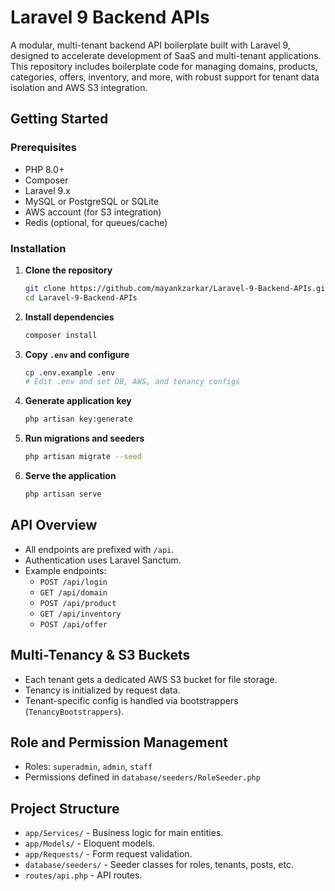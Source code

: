 # Laravel 9 Backend APIs

A modular, multi-tenant backend API boilerplate built with Laravel 9, designed to accelerate development of SaaS and multi-tenant applications. This repository includes boilerplate code for managing domains, products, categories, offers, inventory, and more, with robust support for tenant data isolation and AWS S3 integration.

## Getting Started

### Prerequisites

- PHP 8.0+
- Composer
- Laravel 9.x
- MySQL or PostgreSQL or SQLite
- AWS account (for S3 integration)
- Redis (optional, for queues/cache)

### Installation

1. **Clone the repository**
    ```bash
    git clone https://github.com/mayankzarkar/Laravel-9-Backend-APIs.git
    cd Laravel-9-Backend-APIs
    ```

2. **Install dependencies**
    ```bash
    composer install
    ```

3. **Copy `.env` and configure**
    ```bash
    cp .env.example .env
    # Edit .env and set DB, AWS, and tenancy configs
    ```

4. **Generate application key**
    ```bash
    php artisan key:generate
    ```

5. **Run migrations and seeders**
    ```bash
    php artisan migrate --seed
    ```

6. **Serve the application**
    ```bash
    php artisan serve
    ```

## API Overview

- All endpoints are prefixed with `/api`.
- Authentication uses Laravel Sanctum.
- Example endpoints:
  - `POST /api/login`
  - `GET /api/domain`
  - `POST /api/product`
  - `GET /api/inventory`
  - `POST /api/offer`

## Multi-Tenancy & S3 Buckets

- Each tenant gets a dedicated AWS S3 bucket for file storage.
- Tenancy is initialized by request data.
- Tenant-specific config is handled via bootstrappers (`TenancyBootstrappers`).

## Role and Permission Management

- Roles: `superadmin`, `admin`, `staff`
- Permissions defined in `database/seeders/RoleSeeder.php`

## Project Structure

- `app/Services/` - Business logic for main entities.
- `app/Models/` - Eloquent models.
- `app/Requests/` - Form request validation.
- `database/seeders/` - Seeder classes for roles, tenants, posts, etc.
- `routes/api.php` - API routes.
